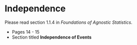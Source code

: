 # Independence 

Please read section 1.1.4 in *Foundations of Agnostic Statistics*. 

- Pages 14 - 15
- Section titled **Independence of Events**
